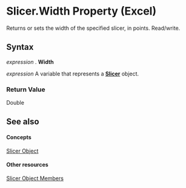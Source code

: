 
# Slicer.Width Property (Excel)

Returns or sets the width of the specified slicer, in points. Read/write.


## Syntax

 _expression_ . **Width**

 _expression_ A variable that represents a **[Slicer](577be0f6-4eda-0093-8899-097f3c900383.md)** object.


### Return Value

Double


## See also


#### Concepts


[Slicer Object](577be0f6-4eda-0093-8899-097f3c900383.md)
#### Other resources


[Slicer Object Members](09f1983a-5f7a-1707-c979-c5c27143ad73.md)
